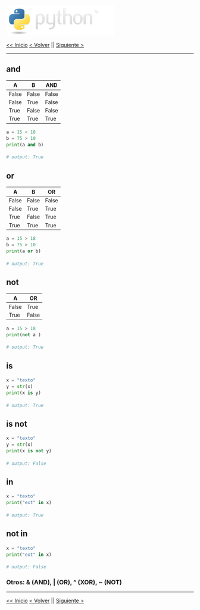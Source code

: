 <img src="../assets/img/python-logo.png" />

[<< Inicio](./intro) [< Volver](./data_types.md) || [Siguiente >](./mat_operators.md)

---

## and

| A     | B     | AND   |
| ----- | ----- | ----- |
| False | False | False |
| False | True  | False |
| True  | False | False |
| True  | True  | True  |

```python
a = 15 < 18
b = 75 > 10
print(a and b)

# output: True
```

## or

| A     | B     | OR    |
| ----- | ----- | ----- |
| False | False | False |
| False | True  | True  |
| True  | False | True  |
| True  | True  | True  |

```python
a = 15 > 18
b = 75 > 10
print(a or b)

# output: True
```

## not

| A     | OR    |
| ----- | ----- |
| False | True  |
| True  | False |

```python
a = 15 > 18
print(not a )

# output: True
```

## is

```python
x = "texto"
y = str(x)
print(x is y)

# output: True
```

## is not

```python
x = "texto"
y = str(x)
print(x is not y)

# output: False
```

## in

```python
x = "texto"
print("ext" in x)

# output: True
```

## not in

```python
x = "texto"
print("ext" in x)

# output: False
```

### Otros: & (AND), | (OR), ^ (XOR), ~ (NOT)

---

[<< Inicio](./intro) [< Volver](./data_types.md) || [Siguiente >](./mat_operators.md)
